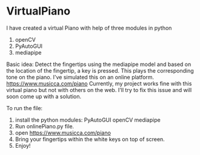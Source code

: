 # VirtualPiano
I have created a virtual Piano with help of three modules in python
1. openCV
2. PyAutoGUI
3. mediapipe

Basic idea:
Detect the fingertips using the mediapipe model and based on the location of the fingertip, a key is pressed. This plays the corresponding tone on the piano. I've simulated this on  an online platform.
https://www.musicca.com/piano
Currently, my project works fine with this virtual piano but not with others on the web. I'll try to fix this issue and will soon come up with a solution.

To run the file:
1. install the python modules: PyAutoGUI <pip install PyAutoGUI>
                               openCV <pip install opencv-python>
                               mediapipe <pip install mediapipe>
2. Run onlinePiano.py file.
3. open https://www.musicca.com/piano
3. Bring your fingertips within the white keys on top of screen.
4. Enjoy!
